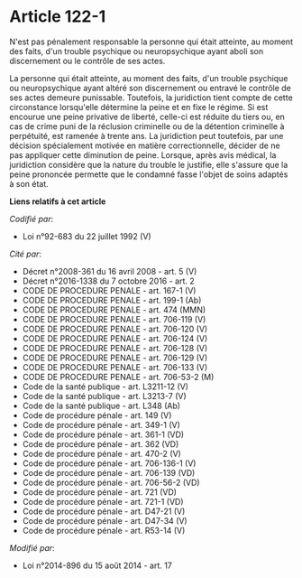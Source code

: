# Article 122-1

N'est pas pénalement responsable la personne qui était atteinte, au moment des faits, d'un trouble psychique ou
neuropsychique ayant aboli son discernement ou le contrôle de ses actes.

La personne qui était atteinte, au moment des faits, d'un trouble psychique ou neuropsychique ayant altéré son discernement
ou entravé le contrôle de ses actes demeure punissable. Toutefois, la juridiction tient compte de cette circonstance
lorsqu'elle détermine la peine et en fixe le régime. Si est encourue une peine privative de liberté, celle-ci est réduite du
tiers ou, en cas de crime puni de la réclusion criminelle ou de la détention criminelle à perpétuité, est ramenée à trente
ans. La juridiction peut toutefois, par une décision spécialement motivée en matière correctionnelle, décider de ne pas
appliquer cette diminution de peine. Lorsque, après avis médical, la juridiction considère que la nature du trouble le
justifie, elle s'assure que la peine prononcée permette que le condamné fasse l'objet de soins adaptés à son état.

**Liens relatifs à cet article**

_Codifié par_:

  - Loi n°92-683 du 22 juillet 1992 (V)

_Cité par_:

  - Décret n°2008-361 du 16 avril 2008 - art. 5 (V)
  - Décret n°2016-1338 du 7 octobre 2016 - art. 2
  - CODE DE PROCEDURE PENALE - art. 167-1 (V)
  - CODE DE PROCEDURE PENALE - art. 199-1 (Ab)
  - CODE DE PROCEDURE PENALE - art. 474 (MMN)
  - CODE DE PROCEDURE PENALE - art. 706-119 (V)
  - CODE DE PROCEDURE PENALE - art. 706-120 (V)
  - CODE DE PROCEDURE PENALE - art. 706-124 (V)
  - CODE DE PROCEDURE PENALE - art. 706-128 (V)
  - CODE DE PROCEDURE PENALE - art. 706-129 (V)
  - CODE DE PROCEDURE PENALE - art. 706-133 (V)
  - CODE DE PROCEDURE PENALE - art. 706-53-2 (M)
  - Code de la santé publique - art. L3211-12 (V)
  - Code de la santé publique - art. L3213-7 (V)
  - Code de la santé publique - art. L348 (Ab)
  - Code de procédure pénale - art. 149 (V)
  - Code de procédure pénale - art. 349-1 (V)
  - Code de procédure pénale - art. 361-1 (VD)
  - Code de procédure pénale - art. 362 (VD)
  - Code de procédure pénale - art. 470-2 (V)
  - Code de procédure pénale - art. 706-136-1 (V)
  - Code de procédure pénale - art. 706-139 (VD)
  - Code de procédure pénale - art. 706-56-2 (VD)
  - Code de procédure pénale - art. 721 (VD)
  - Code de procédure pénale - art. 721-1 (VD)
  - Code de procédure pénale - art. D47-21 (V)
  - Code de procédure pénale - art. D47-34 (V)
  - Code de procédure pénale - art. R53-14 (V)

_Modifié par_:

  - Loi n°2014-896 du 15 août 2014 - art. 17
